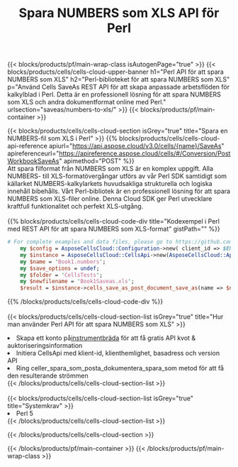 ﻿---
title:  Spara NUMBERS som XLS API för Perl
description: " Cloud API:er och SDK:er för Microsoft Excel & OpenOffice Calc. Konvertera kalkylark till fil i annat format."
url: /sv/perl/saveas/numbers-to-xls/
---
{{< blocks/products/pf/main-wrap-class isAutogenPage="true" >}}
{{< blocks/products/cells/cells-cloud-upper-banner h1="Perl API för att spara NUMBERS som XLS" h2="Perl-biblioteket för att spara NUMBERS som XLS" p="Använd Cells SaveAs REST API för att skapa anpassade arbetsflöden för kalkylblad i Perl. Detta är en professionell lösning för att spara NUMBERS som XLS och andra dokumentformat online med Perl." urlsection="saveas/numbers-to-xls/" >}}
{{< blocks/products/pf/main-container >}}

{{< blocks/products/cells/cells-cloud-section isGrey="true" title="Spara en NUMBERS-fil som XLS i Perl" >}}
{{% blocks/products/cells/cells-cloud-api-reference apiurl="https://api.aspose.cloud/v3.0/cells/{name}/SaveAs" apireferenceurl="https://apireference.aspose.cloud/cells/#/Conversion/PostWorkbookSaveAs" apimethod="POST" %}}
<br/>
Att spara filformat från NUMBERS som XLS är en komplex uppgift. Alla NUMBERS- till XLS-formatövergångar utförs av vår Perl SDK samtidigt som källarket NUMBERS-kalkylarkets huvudsakliga strukturella och logiska innehåll bibehålls. Vårt Perl-bibliotek är en professionell lösning för att spara NUMBERS som XLS-filer online. Denna Cloud SDK ger Perl utvecklare kraftfull funktionalitet och perfekt XLS-utgång.
<br/>
<br/>
{{% blocks/products/cells/cells-cloud-code-div title="Kodexempel i Perl med REST API för att spara NUMBERS som XLS-format" gistPath="" %}}
  
```perl
# For complete examples and data files, please go to https://github.com/aspose-cells-cloud/aspose-cells-cloud-perl/
    my $config = AsposeCellsCloud::Configuration->new( client_id => $ENV{'ProductClientId'}, client_secret => $ENV{'ProductClientSecret'});
    my $instance = AsposeCellsCloud::CellsApi->new(AsposeCellsCloud::ApiClient->new( $config));
    my $name = 'Book1.numbers';
    my $save_options = undef;
    my $folder = 'CellsTests';
    my $newfilename = 'Book1Saveas.xls';
    $result = $instance->cells_save_as_post_document_save_as(name => $name,save_options => $save_options, newfilename => $newfilename, folder => $folder);
```
  
{{% /blocks/products/cells/cells-cloud-code-div %}}
<br/>
<br/>
{{< blocks/products/cells/cells-cloud-section-list isGrey="true" title="Hur man använder Perl API för att spara NUMBERS som XLS" >}}
<li> Skapa ett konto på<a href="https://dashboard.aspose.cloud/">instrumentbräda</a> för att få gratis API kvot & auktoriseringsinformation</li>
<li>Initiera CellsApi med klient-id, klienthemlighet, basadress och version API</li>
<li>Ring celler_spara_som_posta_dokumentera_spara_som metod för att få den resulterande strömmen</li>
{{< /blocks/products/cells/cells-cloud-section-list >}}
<br/>
<br/>
{{< blocks/products/cells/cells-cloud-section-list isGrey="true" title="Systemkrav" >}}
<li>Perl 5</li>
{{< /blocks/products/cells/cells-cloud-section-list >}}

{{< /blocks/products/cells/cells-cloud-section >}}

{{< /blocks/products/pf/main-container >}}
{{< /blocks/products/pf/main-wrap-class >}}
